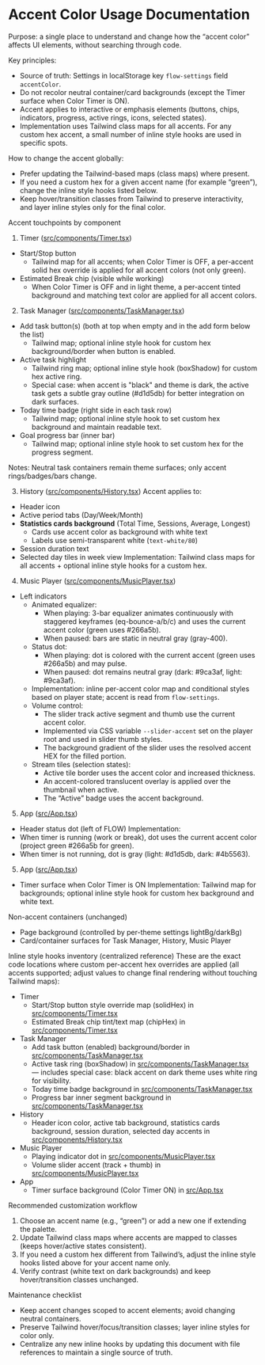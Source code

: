 # Accent Color Usage Documentation

Purpose: a single place to understand and change how the “accent color” affects UI elements, without searching through code.

Key principles:
- Source of truth: Settings in localStorage key `flow-settings` field `accentColor`.
- Do not recolor neutral container/card backgrounds (except the Timer surface when Color Timer is ON).
- Accent applies to interactive or emphasis elements (buttons, chips, indicators, progress, active rings, icons, selected states).
- Implementation uses Tailwind class maps for all accents. For any custom hex accent, a small number of inline style hooks are used in specific spots.

How to change the accent globally:
- Prefer updating the Tailwind-based maps (class maps) where present.
- If you need a custom hex for a given accent name (for example “green”), change the inline style hooks listed below.
- Keep hover/transition classes from Tailwind to preserve interactivity, and layer inline styles only for the final color.

Accent touchpoints by component

1) Timer ([src/components/Timer.tsx](src/components/Timer.tsx))
- Start/Stop button
  - Tailwind map for all accents; when Color Timer is OFF, a per-accent solid hex override is applied for all accent colors (not only green).
- Estimated Break chip (visible while working)
  - When Color Timer is OFF and in light theme, a per-accent tinted background and matching text color are applied for all accent colors.

2) Task Manager ([src/components/TaskManager.tsx](src/components/TaskManager.tsx))
- Add task button(s) (both at top when empty and in the add form below the list)
  - Tailwind map; optional inline style hook for custom hex background/border when button is enabled.
- Active task highlight
  - Tailwind ring map; optional inline style hook (boxShadow) for custom hex active ring.
  - Special case: when accent is "black" and theme is dark, the active task gets a subtle gray outline (#d1d5db) for better integration on dark surfaces.
- Today time badge (right side in each task row)
  - Tailwind map; optional inline style hook to set custom hex background and maintain readable text.
- Goal progress bar (inner bar)
  - Tailwind map; optional inline style hook to set custom hex for the progress segment.

Notes: Neutral task containers remain theme surfaces; only accent rings/badges/bars change.

3) History ([src/components/History.tsx](src/components/History.tsx))
Accent applies to:
- Header icon
- Active period tabs (Day/Week/Month)
- **Statistics cards background** (Total Time, Sessions, Average, Longest)
  - Cards use accent color as background with white text
  - Labels use semi-transparent white (`text-white/80`)
- Session duration text
- Selected day tiles in week view
Implementation: Tailwind class maps for all accents + optional inline style hooks for a custom hex.

4) Music Player ([src/components/MusicPlayer.tsx](src/components/MusicPlayer.tsx))
- Left indicators
  - Animated equalizer:
    - When playing: 3-bar equalizer animates continuously with staggered keyframes (eq-bounce-a/b/c) and uses the current accent color (green uses #266a5b).
    - When paused: bars are static in neutral gray (gray-400).
  - Status dot:
    - When playing: dot is colored with the current accent (green uses #266a5b) and may pulse.
    - When paused: dot remains neutral gray (dark: #9ca3af, light: #9ca3af).
  - Implementation: inline per-accent color map and conditional styles based on player state; accent is read from `flow-settings`.
  - Volume control:
    - The slider track active segment and thumb use the current accent color.
    - Implemented via CSS variable `--slider-accent` set on the player root and used in slider thumb styles.
    - The background gradient of the slider uses the resolved accent HEX for the filled portion.
  - Stream tiles (selection states):
    - Active tile border uses the accent color and increased thickness.
    - An accent-colored translucent overlay is applied over the thumbnail when active.
    - The “Active” badge uses the accent background.

5) App ([src/App.tsx](src/App.tsx))
- Header status dot (left of FLOW)
Implementation:
- When timer is running (work or break), dot uses the current accent color (project green #266a5b for green).
- When timer is not running, dot is gray (light: #d1d5db, dark: #4b5563).

5) App ([src/App.tsx](src/App.tsx))
- Timer surface when Color Timer is ON
Implementation: Tailwind map for backgrounds; optional inline style hook for custom hex background and white text.

Non-accent containers (unchanged)
- Page background (controlled by per-theme settings lightBg/darkBg)
- Card/container surfaces for Task Manager, History, Music Player

Inline style hooks inventory (centralized reference)
These are the exact code locations where custom per-accent hex overrides are applied (all accents supported; adjust values to change final rendering without touching Tailwind maps):
- Timer
  - Start/Stop button style override map (solidHex) in [src/components/Timer.tsx](src/components/Timer.tsx)
  - Estimated Break chip tint/text map (chipHex) in [src/components/Timer.tsx](src/components/Timer.tsx)
- Task Manager
  - Add task button (enabled) background/border in [src/components/TaskManager.tsx](src/components/TaskManager.tsx)
  - Active task ring (boxShadow) in [src/components/TaskManager.tsx](src/components/TaskManager.tsx) — includes special case: black accent on dark theme uses white ring for visibility.
  - Today time badge background in [src/components/TaskManager.tsx](src/components/TaskManager.tsx)
  - Progress bar inner segment background in [src/components/TaskManager.tsx](src/components/TaskManager.tsx)
- History
  - Header icon color, active tab background, statistics cards background, session duration, selected day accents in [src/components/History.tsx](src/components/History.tsx)
- Music Player
  - Playing indicator dot in [src/components/MusicPlayer.tsx](src/components/MusicPlayer.tsx)
  - Volume slider accent (track + thumb) in [src/components/MusicPlayer.tsx](src/components/MusicPlayer.tsx)
- App
  - Timer surface background (Color Timer ON) in [src/App.tsx](src/App.tsx)

Recommended customization workflow
1) Choose an accent name (e.g., “green”) or add a new one if extending the palette.
2) Update Tailwind class maps where accents are mapped to classes (keeps hover/active states consistent).
3) If you need a custom hex different from Tailwind’s, adjust the inline style hooks listed above for your accent name only.
4) Verify contrast (white text on dark backgrounds) and keep hover/transition classes unchanged.

Maintenance checklist
- Keep accent changes scoped to accent elements; avoid changing neutral containers.
- Preserve Tailwind hover/focus/transition classes; layer inline styles for color only.
- Centralize any new inline hooks by updating this document with file references to maintain a single source of truth.